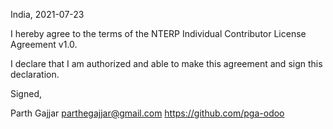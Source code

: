 India, 2021-07-23

I hereby agree to the terms of the NTERP Individual Contributor License
Agreement v1.0.

I declare that I am authorized and able to make this agreement and sign this
declaration.

Signed,

Parth Gajjar parthegajjar@gmail.com https://github.com/pga-odoo
